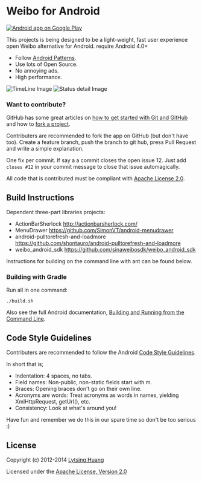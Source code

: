 # Weibo for Android

<a href="https://play.google.com/store/apps/details?id=org.lytsing.android.weibo">
	<img alt="Android app on Google Play" src="https://developer.android.com/images/brand/en_app_rgb_wo_45.png" />
</a>

This projects is being designed to be a light-weight, fast user experience open Weibo alternative for Android. require Android 4.0+

* Follow [Android Patterns](http://www.androidpatterns.com/).
* Use lots of Open Source.
* No annoying ads.
* High performance.

![TimeLine Image](http://lytsing.org/images/weibo1.png)  ![Status detail Image](http://lytsing.org/images/weibo2.png) 

### Want to contribute?

GitHub has some great articles on [how to get started with Git and GitHub](http://help.github.com/) and how to [fork a project](http://help.github.com/forking/).

Contributers are recommended to fork the app on GitHub (but don't have too). Create a feature branch, push the branch to git hub, press Pull Request and write a simple explanation.

One fix per commit. If say a a commit closes the open issue 12. Just add `closes #12` in your commit message to close that issue automagically.

All code that is contributed must be compliant with [Apache License 2.0](http://www.apache.org/licenses/LICENSE-2.0.html).

## Build Instructions ##

Dependent three-part libraries projects:

* ActionBarSherlock http://actionbarsherlock.com/
* MenuDrawer https://github.com/SimonVT/android-menudrawer
* android-pulltorefresh-and-loadmore https://github.com/shontauro/android-pulltorefresh-and-loadmore
* weibo_android_sdk https://github.com/sinaweibosdk/weibo_android_sdk


Instructions for building on the command line with ant can be found below.

### Building with Gradle ###

Run all in one command:
	
	./build.sh

Also see the full Android documentation, [Building and Running from the Command
Line][command-line].

[command-line]: http://developer.android.com/tools/building/building-cmdline.html


## Code Style Guidelines

Contributers are recommended to follow the Android [Code Style Guidelines](http://source.android.com/source/code-style.html). 

In short that is;

* Indentation: 4 spaces, no tabs.
* Field names: Non-public, non-static fields start with m.
* Braces: Opening braces don't go on their own line.
* Acronyms are words: Treat acronyms as words in names, yielding XmlHttpRequest, getUrl(), etc.
* Consistency: Look at what's around you!

Have fun and remember we do this in our spare time so don't be too serious :)

## License
Copyright (c) 2012-2014 [Lytsing Huang](http://lytsing.org)

Licensed under the [Apache License, Version 2.0](http://www.apache.org/licenses/LICENSE-2.0.html)

